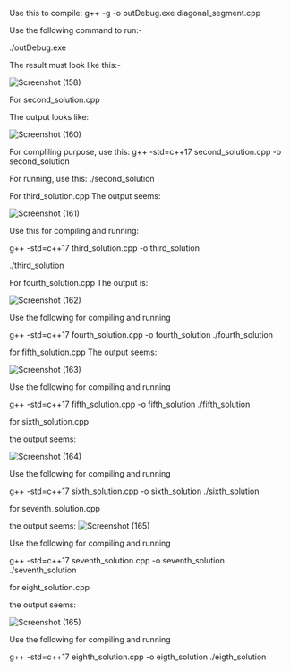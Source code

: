 Use this to compile:
g++ -g -o outDebug.exe diagonal_segment.cpp

Use the following command to run:-

./outDebug.exe

The result must look like this:-

![Screenshot (158)](https://github.com/user-attachments/assets/5b7bc9ff-c16f-42ab-9d1d-610f6c61eb34)

For second_solution.cpp

The output looks like:

![Screenshot (160)](https://github.com/user-attachments/assets/d4f91843-95b2-4bfe-bd98-edac387485eb)

For compliling purpose, use this:
g++ -std=c++17 second_solution.cpp -o second_solution

For running, use this:
 ./second_solution

For third_solution.cpp
The output seems:

![Screenshot (161)](https://github.com/user-attachments/assets/edd23665-2b69-496a-a4c3-2185f1553f23)

Use this for compiling and running:

 g++ -std=c++17 third_solution.cpp -o third_solution

 ./third_solution

 For fourth_solution.cpp
 The output is:

 ![Screenshot (162)](https://github.com/user-attachments/assets/e5a12aaa-f746-4f9e-a27a-a4d53ff51adb)

 Use the following for compiling and running

 g++ -std=c++17 fourth_solution.cpp -o fourth_solution
./fourth_solution

for fifth_solution.cpp
The output seems:

![Screenshot (163)](https://github.com/user-attachments/assets/d17b1687-c4e1-4038-a408-7e7e5dd52916)

Use the following for compiling and running

 g++ -std=c++17 fifth_solution.cpp -o fifth_solution
./fifth_solution

for sixth_solution.cpp

the output seems:

![Screenshot (164)](https://github.com/user-attachments/assets/736efb11-83c3-4275-b02a-331ee8d2a02c)

Use the following for compiling and running

 g++ -std=c++17 sixth_solution.cpp -o sixth_solution
./sixth_solution

for seventh_solution.cpp

the output seems:
![Screenshot (165)](https://github.com/user-attachments/assets/e3ed5fcf-6d3a-4edb-aa94-bd0daa4c98b7)

Use the following for compiling and running

 g++ -std=c++17 seventh_solution.cpp -o seventh_solution
./seventh_solution

for eight_solution.cpp

the output seems:

![Screenshot (165)](https://github.com/user-attachments/assets/bf57b490-801b-4485-8e85-7f23b9a06204)

Use the following for compiling and running

 g++ -std=c++17 eighth_solution.cpp -o eigth_solution
./eigth_solution




